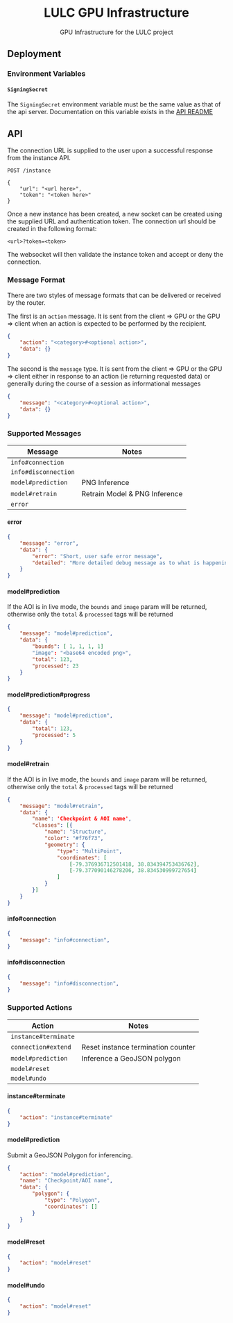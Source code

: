 <h1 align=center>LULC GPU Infrastructure</h1>

<p align=center>GPU Infrastructure for the LULC project</p>

## Deployment

### Environment Variables

#### `SigningSecret`

The `SigningSecret` environment variable must be the same value as that of the api server.
Documentation on this variable exists in the [API README](/services/api/README.md#signingsecret)

## API

The connection URL is supplied to the user upon a successful response from the instance API.

```
POST /instance

{
    "url": "<url here>",
    "token": "<token here>"
}
```

Once a new instance has been created, a new socket can be created using the supplied URL and
authentication token. The connection url should be created in the following format:

```
<url>?token=<token>
```

The websocket will then validate the instance token and accept or deny the connection.

### Message Format

There are two styles of message formats that can be delivered or received by the router.

The first is an `action` message. It is sent from the client => GPU or the GPU => client
when an action is expected to be performed by the recipient.

```json
{
    "action": "<category>#<optional action>",
    "data": {}
}
```

The second is the `message` type. It is sent from the client => GPU or the GPU => client
either in response to an action  (ie returning requested data) or generally during the
course of a session as informational messages

```json
{
    "message": "<category>#<optional action>",
    "data": {}
}
```

### Supported Messages

| Message                       | Notes |
| ----------------------------- | ----- |
| `info#connection`             |       |
| `info#disconnection`          |       |
| `model#prediction`            | PNG Inference |
| `model#retrain`               | Retrain Model & PNG Inference |
| `error`                       |       |

#### error

```json
{
    "message": "error",
    "data": {
        "error": "Short, user safe error message",
        "detailed": "More detailed debug message as to what is happening"
    }
}
```

#### model#prediction

If the AOI is in live mode, the `bounds` and `image` param will be returned,
otherwise only the `total` & `processed` tags will be returned

```json
{
    "message": "model#prediction",
    "data": {
        "bounds": [ 1, 1, 1, 1]
        "image": "<base64 encoded png>",
        "total": 123,
        "processed": 23
    }
}
```

#### model#prediction#progress

```json
{
    "message": "model#prediction",
    "data": {
        "total": 123,
        "processed": 5
    }
}
```

#### model#retrain

If the AOI is in live mode, the `bounds` and `image` param will be returned,
otherwise only the `total` & `processed` tags will be returned

```json
{
    "message": "model#retrain",
    "data": {
        "name": 'Checkpoint & AOI name',
        "classes": [{
            "name": "Structure",
            "color": "#f76f73",
            "geometry": {
                "type": "MultiPoint",
                "coordinates": [
                    [-79.376936712501418, 38.834394753436762],
                    [-79.377090146278206, 38.834530999727654]
                ]
            }
        }]
    }
}
```

#### info#connection

```json
{
    "message": "info#connection",
}
```

#### info#disconnection

```json
{
    "message": "info#disconnection",
}
```

### Supported Actions

| Action                | Notes |
| --------------------- | ----- |
| `instance#terminate`  |       |
| `connection#extend`   | Reset instance termination counter |
| `model#prediction`    | Inference a GeoJSON polygon |
| `model#reset`         |       |
| `model#undo`          |       |


#### instance#terminate

```JSON
{
    "action": "instance#terminate"
}
```

#### model#prediction

Submit a GeoJSON Polygon for inferencing.

```JSON
{
    "action": "model#prediction",
    "name": "Checkpoint/AOI name",
    "data": {
        "polygon": {
            "type": "Polygon",
            "coordinates": []
        }
    }
}
```

#### model#reset

```JSON
{
    "action": "model#reset"
}
```

#### model#undo

```JSON
{
    "action": "model#reset"
}
```
